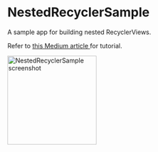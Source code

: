 # NestedRecyclerSample
A sample app for building nested RecyclerViews.

Refer to [this Medium article ](https://jakub-minarik.medium.com/nested-recycler-in-android-done-right-b101744e2a9a) for tutorial.

<img width="200" alt="NestedRecyclerSample screenshot" src="https://github.com/minarja1/NestedRecyclerSample/blob/developv2/app/src/main/res/drawable/scrnshot.png">
